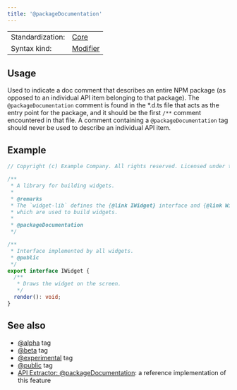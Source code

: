 ```yaml
---
title: '@packageDocumentation'
---
```


<!-- prettier-ignore-start -->
|    |    |
| -- | -- |
| Standardization: | [Core](https://tsdoc.org/pages/spec/standardization_groups/) |
| Syntax kind: | [Modifier](https://tsdoc.org/pages/spec/tag_kinds/) |
<!-- prettier-ignore-end -->

## Usage

Used to indicate a doc comment that describes an entire NPM package (as opposed to an individual API item belonging
to that package). The `@packageDocumentation` comment is found in the \*.d.ts file that acts as the entry point for
the package, and it should be the first `/**` comment encountered in that file. A comment containing
a `@packageDocumentation` tag should never be used to describe an individual API item.

## Example

```ts
// Copyright (c) Example Company. All rights reserved. Licensed under the MIT license.

/**
 * A library for building widgets.
 *
 * @remarks
 * The `widget-lib` defines the {@link IWidget} interface and {@link Widget} class,
 * which are used to build widgets.
 *
 * @packageDocumentation
 */

/**
 * Interface implemented by all widgets.
 * @public
 */
export interface IWidget {
  /**
   * Draws the widget on the screen.
   */
  render(): void;
}
```

## See also

- [@alpha](https://tsdoc.org/pages/tags/alpha/) tag
- [@beta](https://tsdoc.org/pages/tags/beta/) tag
- [@experimental](https://tsdoc.org/pages/tags/experimental/) tag
- [@public](https://tsdoc.org/pages/tags/public/) tag
- [API Extractor: @packageDocumentation](https://api-extractor.com/pages/tsdoc/tag_packagedocumentation/):
  a reference implementation of this feature
